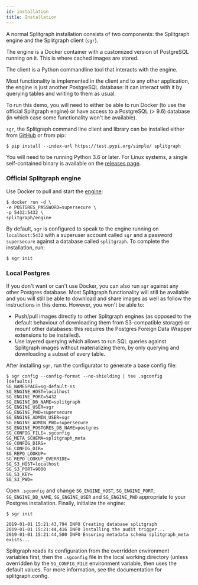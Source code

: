 ```yaml
---
id: installation
title: Installation
---
```


A normal Splitgraph installation consists of two components: the
Splitgraph engine and the Splitgraph client (`sgr`).

The engine is a Docker container with a customized version of PostgreSQL
running on it. This is where cached images are stored.

The client is a Python commandline tool that interacts with the engine.

Most functionality is implemented in the client and to any other
application, the engine is just another PostgreSQL database: it can
interact with it by querying tables and writing to them as usual.

To run this demo, you will need to either be able to run Docker (to use
the official Splitgraph engine) or have access to a PostgreSQL (&gt;
9.6) database (in which case some functionality won't be available).

`sgr`, the Splitgraph command line client and library can be installed
either from [GitHub](https://github.com/splitgraph/splitgraph/) or from
pip:

    $ pip install --index-url https://test.pypi.org/simple/ splitgraph

You will need to be running Python 3.6 or later. For Linux systems, a single
self-contained binary is available on the [releases page](https://github.com/splitgraph/splitgraph/releases).

### Official Splitgraph engine

Use Docker to pull and start the
[engine](https://hub.docker.com/r/splitgraph/engine/):

    $ docker run -d \
    -e POSTGRES_PASSWORD=supersecure \
    -p 5432:5432 \
    splitgraph/engine

By default, `sgr` is configured to speak to the engine running on
`localhost:5432` with a superuser account called `sgr` and a password
`supersecure` against a database called `splitgraph`. To complete the
installation, run:

    $ sgr init

### Local Postgres

If you don't want or can't use Docker, you can also run `sgr` against
any other Postgres database. Most Splitgraph functionality will still be
available and you will still be able to download and share images as well
as follow the instructions in this demo. However, you won't be able to:

  * Push/pull images directly to other Splitgraph engines (as opposed to the default behaviour of downloading them from S3-compatible storage) or mount other databases: this requires the Postgres Foreign Data Wrapper extensions to be installed). 
  * Use layered querying which allows to run SQL queries against Splitgraph images without materializing them, by only querying and downloading a subset of every table.

After installing `sgr`, run the configurator to generate a base config
file:

    $ sgr config --config-format --no-shielding | tee .sgconfig
    [defaults]
    SG_NAMESPACE=sg-default-ns
    SG_ENGINE_HOST=localhost
    SG_ENGINE_PORT=5432
    SG_ENGINE_DB_NAME=splitgraph
    SG_ENGINE_USER=sgr
    SG_ENGINE_PWD=supersecure
    SG_ENGINE_ADMIN_USER=sgr
    SG_ENGINE_ADMIN_PWD=supersecure
    SG_ENGINE_POSTGRES_DB_NAME=postgres
    SG_CONFIG_FILE=.sgconfig
    SG_META_SCHEMA=splitgraph_meta
    SG_CONFIG_DIRS=
    SG_CONFIG_DIR=
    SG_REPO_LOOKUP=
    SG_REPO_LOOKUP_OVERRIDE=
    SG_S3_HOST=localhost
    SG_S3_PORT=9000
    SG_S3_KEY=
    SG_S3_PWD=

Open `.sgconfig` and change `SG_ENGINE_HOST`, `SG_ENGINE_PORT`,
`SG_ENGINE_DB_NAME`, `SG_ENGINE_USER` and `SG_ENGINE_PWD` appropriate to
your Postgres installation. Finally, initialize the engine:

    $ sgr init
    
    2019-01-01 15:21:43,794 INFO Creating database splitgraph
    2019-01-01 15:21:44,416 INFO Installing the audit trigger...
    2019-01-01 15:21:44,500 INFO Ensuring metadata schema splitgraph_meta exists...

Splitgraph reads its configuration from the overridden environment
variables first, then the `.sgconfig` file in the local working
directory (unless overridden by the `SG_CONFIG_FILE` environment
variable, then uses the default values. For more information, see the
documentation for splitgraph.config.

